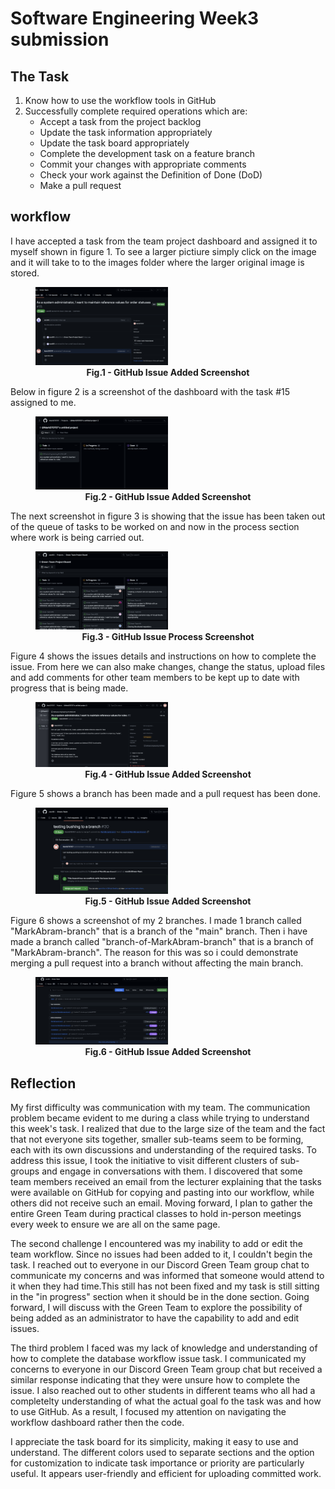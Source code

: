 # Software Engineering Week3 submission


## The Task

1. Know how to use the workflow tools in GitHub
2. Successfully complete required operations which are:
   * Accept a task from the project backlog
   * Update the task information appropriately
   * Update the task board appropriately
   * Complete the development task on a feature branch
   * Commit your changes with appropriate comments
   * Check your work against the Definition of Done (DoD)
   * Make a pull request


## workflow

I have accepted a task from the team project dashboard and assigned it to myself shown in figure 1.
To see a larger pictiure simply click on the image and it will take to to the images folder
where the larger original image is stored.
<figure>
 <img src="https://github.com/Mark070707/Software-Engineering-Portfolio/blob/main/images/Assigning%20an%20issue%20to%20myself.png" width="50%" height="50%">
 <figcaption align="center"><b>Fig.1 - GitHub Issue Added Screenshot</b></figcaption>
</figure>

Below in figure 2 is a screenshot of the dashboard with the task #15 assigned to me.
<figure>
 <img src="https://github.com/Mark070707/Software-Engineering-Portfolio/blob/main/images/GitHub%20Issue%20Added%20ScreenShot.png" width="50%" height="50%">
 <figcaption align="center"><b>Fig.2 - GitHub Issue Added Screenshot</b></figcaption>
</figure>

The next screenshot in figure 3 is showing that the issue has been taken out of the queue of tasks
to be worked on and now in the process section where work is being carried out.
<figure>
 <img src="https://github.com/Mark070707/Software-Engineering-Portfolio/blob/main/images/Issue%20in%20progress.png" width="50%" height="50%">
 <figcaption align="center"><b>Fig.3 - GitHub Issue Process Screenshot</b></figcaption>
</figure>

Figure 4 shows the issues details and instructions on how to complete the issue. From here we can also make changes,
change the status, upload files and add comments for other team members to be kept up to date with progress that is being made.
<figure>
 <img src="https://github.com/Mark070707/Software-Engineering-Portfolio/blob/main/images/GitHub%20Issue%20Details%20Screenshot.png" width="50%" height="50%">
 <figcaption align="center"><b>Fig.4 - GitHub Issue Added Screenshot</b></figcaption>
</figure>

Figure 5 shows a branch has been made and a pull request has been done.
<figure>
 <img src="https://github.com/Mark070707/Software-Engineering-Portfolio/blob/main/images/Merge%20pull%20request%20to%20the%20branch.png" width="50%" height="50%">
 <figcaption align="center"><b>Fig.5 - GitHub Issue Added Screenshot</b></figcaption>
</figure>

Figure 6 shows a screenshot of my 2 branches. I made 1 branch called "MarkAbram-branch" that is a branch of the "main" branch.
Then i have made a branch called "branch-of-MarkAbram-branch" that is a branch of "MarkAbram-branch". The reason for this was so
i could demonstrate merging a pull request into a branch without affecting the main branch.
<figure>
 <img src="https://github.com/Mark070707/Software-Engineering-Portfolio/blob/main/images/Merge%20complete.png" width="50%" height="50%">
 <figcaption align="center"><b>Fig.6     - GitHub Issue Added Screenshot</b></figcaption>
</figure>

## Reflection

My first difficulty was communication with my team. The communication problem became evident to me during
a class while trying to understand this week's task. I realized that due to the large size of the team and
the fact that not everyone sits together, smaller sub-teams seem to be forming, each with its own discussions
and understanding of the required tasks. To address this issue, I took the initiative to visit different
clusters of sub-groups and engage in conversations with them. I discovered that some team members received
an email from the lecturer explaining that the tasks were available on GitHub for copying and pasting into
our workflow, while others did not receive such an email. Moving forward, I plan to gather the entire Green
Team during practical classes to hold in-person meetings every week to ensure we are all on the same page.

The second challenge I encountered was my inability to add or edit the team workflow. Since no issues had
been added to it, I couldn't begin the task. I reached out to everyone in our Discord Green Team group chat
to communicate my concerns and was informed that someone would attend to it when they had time.This still has
not been fixed and my task is still sitting in the "in progress" section when it should be in the done section.
Going forward, I will discuss with the Green Team to explore the possibility of being added as an administrator to have the
capability to add and edit issues.

The third problem I faced was my lack of knowledge and understanding of how to complete the database workflow issue task.
I communicated my concerns to everyone in our Discord Green Team group chat but received a similar response
indicating that they were unsure how to complete the issue. I also reached out to other students in different
teams who all had a completelty understanding of what the actual goal fo the task was and how to use GitHub.
As a result, I focused my attention on navigating the workflow dashboard rather then the code.

I appreciate the task board for its simplicity, making it easy to use and understand. The different colors used
to separate sections and the option for customization to indicate task importance or priority are particularly
useful. It appears user-friendly and efficient for uploading committed work.
